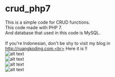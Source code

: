 # crud_php7

This is a simple code for CRUD functions.<br>
This code made with PHP 7.<br>
And database that used in this code is MySQL.<br>
<br>
If you're Indonesian, don't be shy to visit my blog in http://ruangkoding.com.<br>
Here it is !!<br>
![alt text](http://ruangkoding.com/wp-content/uploads/2017/07/Screenshot-from-2017-07-09-23-04-54.png)<br>
![alt text](http://ruangkoding.com/wp-content/uploads/2017/07/Screenshot-from-2017-07-09-23-05-37.png)<br>
![alt text](http://ruangkoding.com/wp-content/uploads/2017/07/Screenshot-from-2017-07-09-23-06-05.png)<br>
![alt text](http://ruangkoding.com/wp-content/uploads/2017/07/Screenshot-from-2017-07-09-23-06-14.png)<br>

